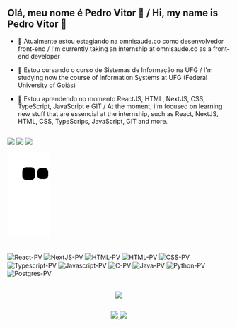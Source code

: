 ## Olá, meu nome é Pedro Vitor 👋  / Hi, my name is Pedro Vitor 👋

- 🔭 Atualmente estou estagiando na omnisaude.co como desenvolvedor front-end / I'm currently taking an internship at omnisaude.co as a front-end developer

- 📖 Estou cursando o curso de Sistemas de Informação na UFG / I'm studying now the course of Information Systems at UFG (Federal University of Goiás)

- 🌱 Estou aprendendo no momento ReactJS, HTML, NextJS, CSS, TypeScript, JavaScript e GIT / At the moment, i'm focused on learning new stuff that are essencial at the internship, such as React, NextJS, HTML, CSS, TypeScrips, JavaScript, GIT and more.


##
  
<div>
  <a href="https://instagram.com/pedrovitorsf" target="_blank"><img src="https://img.shields.io/badge/-Instagram-%23E4405F?style=for-the-badge&logo=instagram&logoColor=white" target="_blank"></a> 
  <a href = "mailto:pvshakeu@gmail.com"><img src="https://img.shields.io/badge/-Gmail-%23333?style=for-the-badge&logo=gmail&logoColor=white" target="_blank"></a>
  <a href="https://www.linkedin.com/in/pedro-vitor-silveira-fajardo-371621206/" target="_blank"><img src="https://img.shields.io/badge/-LinkedIn-%230077B5?style=for-the-badge&logo=linkedin&logoColor=white" target="_blank"></a> 
  
</div>

![Snake animation](https://github.com/pvshake/pvshake/blob/output/github-contribution-grid-snake.svg)

<div style="display: inline_block"><br>
  <img align="center" alt="React-PV" height="30" width="40" src="https://cdn.jsdelivr.net/gh/devicons/devicon/icons/react/react-original.svg" />
  <img align="center" alt="NextJS-PV" height="30" width="40"  src="https://www.svgrepo.com/show/354113/nextjs-icon.svg" />
  <img align="center" alt="HTML-PV" height="30" width="40" src="https://www.svgrepo.com/show/452210/git.svg" />
  <img align="center" alt="HTML-PV" height="30" width="40" src="https://cdn.jsdelivr.net/gh/devicons/devicon/icons/html5/html5-plain-wordmark.svg" />
  <img align="center" alt="CSS-PV" height="30" width="40"  src="https://cdn.jsdelivr.net/gh/devicons/devicon/icons/css3/css3-original-wordmark.svg" />
  <img align="center" alt="Typescript-PV" height="30" width="40"  src="https://cdn.jsdelivr.net/gh/devicons/devicon/icons/typescript/typescript-original.svg" />
  <img align="center" alt="Javascript-PV" height="30" width="40"  src="https://cdn.jsdelivr.net/gh/devicons/devicon/icons/javascript/javascript-original.svg" />
  <img align="center" alt="C-PV" height="30" width="40" src="https://cdn.jsdelivr.net/gh/devicons/devicon/icons/c/c-original.svg" />
  <img align="center" alt="Java-PV" height="30" width="40"  src="https://cdn.jsdelivr.net/gh/devicons/devicon/icons/java/java-original-wordmark.svg" />
  <img align="center" alt="Python-PV" height="30" width="40"  src="https://cdn.jsdelivr.net/gh/devicons/devicon/icons/python/python-original-wordmark.svg" />
  <img align="center" alt="Postgres-PV" height="30" width="40"  src="https://cdn.jsdelivr.net/gh/devicons/devicon/icons/postgresql/postgresql-original-wordmark.svg" />
</div>


##

<div align="center">
  <a href="https://github.com/pvshake">
  <img height="400"  align="center" src="https://wakatime.com/share/@6dcab2c7-684b-409a-a0f3-09ac48569e8f/bb5d066d-c4c1-483c-8b72-b2736182a068.svg" />
</div>
  
##

<div align="center">
  <a href="https://github.com/pvshake">
  <div align="center">
    <img height="200" src="https://github-readme-stats.vercel.app/api?username=pvshake&show_icons=true&theme=highcontrast&include_all_commits=true"/>
    <img height="200" src="https://github-readme-stats.vercel.app/api/top-langs/?username=pvshake&layout=compact&langs_count=7&theme=highcontrast"/>
  </div>
</div>
